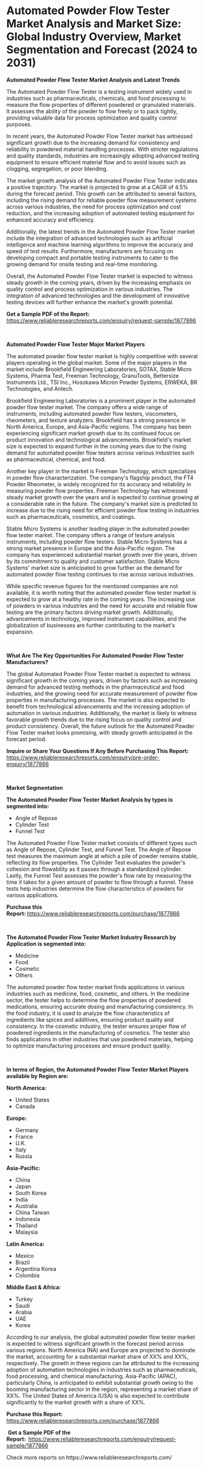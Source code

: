 <p><h1>Automated Powder Flow Tester Market Analysis and Market Size: Global Industry Overview, Market Segmentation and Forecast (2024 to 2031)</h1></p><p><strong>Automated Powder Flow Tester Market Analysis and Latest Trends</strong></p>
<p><p>The Automated Powder Flow Tester is a testing instrument widely used in industries such as pharmaceuticals, chemicals, and food processing to measure the flow properties of different powdered or granulated materials. It assesses the ability of the powder to flow freely or to pack tightly, providing valuable data for process optimization and quality control purposes.</p><p>In recent years, the Automated Powder Flow Tester market has witnessed significant growth due to the increasing demand for consistency and reliability in powdered material handling processes. With stricter regulations and quality standards, industries are increasingly adopting advanced testing equipment to ensure efficient material flow and to avoid issues such as clogging, segregation, or poor blending.</p><p>The market growth analysis of the Automated Powder Flow Tester indicates a positive trajectory. The market is projected to grow at a CAGR of 4.5% during the forecast period. This growth can be attributed to several factors, including the rising demand for reliable powder flow measurement systems across various industries, the need for process optimization and cost reduction, and the increasing adoption of automated testing equipment for enhanced accuracy and efficiency.</p><p>Additionally, the latest trends in the Automated Powder Flow Tester market include the integration of advanced technologies such as artificial intelligence and machine learning algorithms to improve the accuracy and speed of test results. Furthermore, manufacturers are focusing on developing compact and portable testing instruments to cater to the growing demand for onsite testing and real-time monitoring.</p><p>Overall, the Automated Powder Flow Tester market is expected to witness steady growth in the coming years, driven by the increasing emphasis on quality control and process optimization in various industries. The integration of advanced technologies and the development of innovative testing devices will further enhance the market's growth potential.</p></p>
<p><strong>Get a Sample PDF of the Report:&nbsp;</strong> <a href="https://www.reliableresearchreports.com/enquiry/request-sample/1877866">https://www.reliableresearchreports.com/enquiry/request-sample/1877866</a></p>
<p>&nbsp;</p>
<p><strong>Automated Powder Flow Tester Major Market Players</strong></p>
<p><p>The automated powder flow tester market is highly competitive with several players operating in the global market. Some of the major players in the market include Brookfield Engineering Laboratories, SOTAX, Stable Micro Systems, Pharma Test, Freeman Technology, GranuTools, Bettersize Instruments Ltd., TSI Inc., Hosokawa Micron Powder Systems, ERWEKA, BR Technologies, and Antech.</p><p>Brookfield Engineering Laboratories is a prominent player in the automated powder flow tester market. The company offers a wide range of instruments, including automated powder flow testers, viscometers, rheometers, and texture analyzers. Brookfield has a strong presence in North America, Europe, and Asia-Pacific regions. The company has been experiencing significant market growth due to its continued focus on product innovation and technological advancements. Brookfield's market size is expected to expand further in the coming years due to the rising demand for automated powder flow testers across various industries such as pharmaceutical, chemical, and food.</p><p>Another key player in the market is Freeman Technology, which specializes in powder flow characterization. The company's flagship product, the FT4 Powder Rheometer, is widely recognized for its accuracy and reliability in measuring powder flow properties. Freeman Technology has witnessed steady market growth over the years and is expected to continue growing at a considerable rate in the future. The company's market size is predicted to increase due to the rising need for efficient powder flow testing in industries such as pharmaceuticals, cosmetics, and coatings.</p><p>Stable Micro Systems is another leading player in the automated powder flow tester market. The company offers a range of texture analysis instruments, including powder flow testers. Stable Micro Systems has a strong market presence in Europe and the Asia-Pacific region. The company has experienced substantial market growth over the years, driven by its commitment to quality and customer satisfaction. Stable Micro Systems' market size is anticipated to grow further as the demand for automated powder flow testing continues to rise across various industries.</p><p>While specific revenue figures for the mentioned companies are not available, it is worth noting that the automated powder flow tester market is expected to grow at a healthy rate in the coming years. The increasing use of powders in various industries and the need for accurate and reliable flow testing are the primary factors driving market growth. Additionally, advancements in technology, improved instrument capabilities, and the globalization of businesses are further contributing to the market's expansion.</p></p>
<p>&nbsp;</p>
<p><strong>What Are The Key Opportunities For Automated Powder Flow Tester Manufacturers?</strong></p>
<p><p>The global Automated Powder Flow Tester market is expected to witness significant growth in the coming years, driven by factors such as increasing demand for advanced testing methods in the pharmaceutical and food industries, and the growing need for accurate measurement of powder flow properties in manufacturing processes. The market is also expected to benefit from technological advancements and the increasing adoption of automation in various industries. Additionally, the market is likely to witness favorable growth trends due to the rising focus on quality control and product consistency. Overall, the future outlook for the Automated Powder Flow Tester market looks promising, with steady growth anticipated in the forecast period.</p></p>
<p><strong>Inquire or Share Your Questions If Any Before Purchasing This Report:</strong> <a href="https://www.reliableresearchreports.com/enquiry/pre-order-enquiry/1877866">https://www.reliableresearchreports.com/enquiry/pre-order-enquiry/1877866</a></p>
<p>&nbsp;</p>
<p><strong>Market Segmentation</strong></p>
<p><strong>The Automated Powder Flow Tester Market Analysis by types is segmented into:</strong></p>
<p><ul><li>Angle of Repose</li><li>Cylinder Test</li><li>Funnel Test</li></ul></p>
<p><p>The Automated Powder Flow Tester market consists of different types such as Angle of Repose, Cylinder Test, and Funnel Test. The Angle of Repose test measures the maximum angle at which a pile of powder remains stable, reflecting its flow properties. The Cylinder Test evaluates the powder's cohesion and flowability as it passes through a standardized cylinder. Lastly, the Funnel Test assesses the powder's flow rate by measuring the time it takes for a given amount of powder to flow through a funnel. These tests help industries determine the flow characteristics of powders for various applications.</p></p>
<p><strong>Purchase this Report:&nbsp;</strong><a href="https://www.reliableresearchreports.com/purchase/1877866">https://www.reliableresearchreports.com/purchase/1877866</a></p>
<p>&nbsp;</p>
<p><strong>The Automated Powder Flow Tester Market Industry Research by Application is segmented into:</strong></p>
<p><ul><li>Medicine</li><li>Food</li><li>Cosmetic</li><li>Others</li></ul></p>
<p><p>The automated powder flow tester market finds applications in various industries such as medicine, food, cosmetic, and others. In the medicine sector, the tester helps to determine the flow properties of powdered medications, ensuring accurate dosing and manufacturing consistency. In the food industry, it is used to analyze the flow characteristics of ingredients like spices and additives, ensuring product quality and consistency. In the cosmetic industry, the tester ensures proper flow of powdered ingredients in the manufacturing of cosmetics. The tester also finds applications in other industries that use powdered materials, helping to optimize manufacturing processes and ensure product quality.</p></p>
<p>&nbsp;</p>
<p><strong>In terms of Region, the Automated Powder Flow Tester Market Players available by Region are:</strong></p>
<p>
    <p> <strong> North America: </strong>
        <ul>
            <li>United States</li>
            <li>Canada</li>
        </ul>
        </p> 
    <p> <strong> Europe: </strong>
        <ul>
            <li>Germany</li>
            <li>France</li>
            <li>U.K.</li>
            <li>Italy</li>
            <li>Russia</li>
        </ul>
        </p> 
    <p> <strong> Asia-Pacific: </strong>
        <ul>
            <li>China</li>
            <li>Japan</li>
            <li>South Korea</li>
            <li>India</li>
            <li>Australia</li>
            <li>China Taiwan</li>
            <li>Indonesia</li>
            <li>Thailand</li>
            <li>Malaysia</li>
        </ul>
        </p> 
    <p> <strong> Latin America: </strong>
        <ul>
            <li>Mexico</li>
            <li>Brazil</li>
            <li>Argentina Korea</li>
            <li>Colombia</li>
        </ul>
        </p> 
    <p> <strong> Middle East & Africa: </strong>
        <ul>
            <li>Turkey</li>
            <li>Saudi</li>
            <li>Arabia</li>
            <li>UAE</li>
            <li>Korea</li>
        </ul>
    </p>
    </p>
<p><p>According to our analysis, the global automated powder flow tester market is expected to witness significant growth in the forecast period across various regions. North America (NA) and Europe are projected to dominate the market, accounting for a substantial market share of XX% and XX%, respectively. The growth in these regions can be attributed to the increasing adoption of automation technologies in industries such as pharmaceuticals, food processing, and chemical manufacturing. Asia-Pacific (APAC), particularly China, is anticipated to exhibit substantial growth owing to the booming manufacturing sector in the region, representing a market share of XX%. The United States of America (USA) is also expected to contribute significantly to the market growth with a share of XX%.</p></p>
<p><strong>Purchase this Report: </strong><a href="https://www.reliableresearchreports.com/purchase/1877866">https://www.reliableresearchreports.com/purchase/1877866</a></p>
<p>&nbsp;<strong>Get a Sample PDF of the Report:&nbsp;&nbsp;</strong><a href="https://www.reliableresearchreports.com/enquiry/request-sample/1877866">https://www.reliableresearchreports.com/enquiry/request-sample/1877866</a></p>
<p><strong></strong></p>
<p>Check more reports on https://www.reliableresearchreports.com/</p>